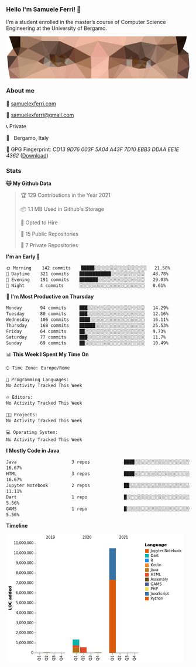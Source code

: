 ### Hello I'm Samuele Ferri! 👋

I'm a student enrolled in the master’s course of Computer Science Engineering at the University of Bergamo.

<p align='center'><img width=500 align='center' src="https://github.com/samuelexferri/samuelexferri/raw/master/images/eyes.png"></p>

### About me

:compass: [samuelexferri.com](https://www.samuelexferri.com)

:email: [samuelexferri@gmail.com](mailto:samuelexferri@gmail.com)

:telephone_receiver: Private

:round_pushpin:   Bergamo, Italy

:key: GPG Fingerprint: _CD13 9D76 003F 5A04 A43F 7D10 EBB3 DDAA EE1E 4362_ ([Download](https://samuelexferri.com/CD139D76003F5A04A43F7D10EBB3DDAAEE1E4362.asc))

### Stats

<!--START_SECTION:waka-->
**🐱 My Github Data** 

> 🏆 129 Contributions in the Year 2021
 > 
> 📦 1.1 MB Used in Github's Storage 
 > 
> 💼 Opted to Hire
 > 
> 📜 15 Public Repositories 
 > 
> 🔑 7 Private Repositories  
 > 
**I'm an Early 🐤** 

```text
🌞 Morning    142 commits    █████░░░░░░░░░░░░░░░░░░░░   21.58% 
🌆 Daytime    321 commits    ████████████░░░░░░░░░░░░░   48.78% 
🌃 Evening    191 commits    ███████░░░░░░░░░░░░░░░░░░   29.03% 
🌙 Night      4 commits      ░░░░░░░░░░░░░░░░░░░░░░░░░   0.61%

```
📅 **I'm Most Productive on Thursday** 

```text
Monday       94 commits     ███░░░░░░░░░░░░░░░░░░░░░░   14.29% 
Tuesday      80 commits     ███░░░░░░░░░░░░░░░░░░░░░░   12.16% 
Wednesday    106 commits    ████░░░░░░░░░░░░░░░░░░░░░   16.11% 
Thursday     168 commits    ██████░░░░░░░░░░░░░░░░░░░   25.53% 
Friday       64 commits     ██░░░░░░░░░░░░░░░░░░░░░░░   9.73% 
Saturday     77 commits     ███░░░░░░░░░░░░░░░░░░░░░░   11.7% 
Sunday       69 commits     ██░░░░░░░░░░░░░░░░░░░░░░░   10.49%

```


📊 **This Week I Spent My Time On** 

```text
⌚︎ Time Zone: Europe/Rome

💬 Programming Languages: 
No Activity Tracked This Week

🔥 Editors: 
No Activity Tracked This Week

🐱‍💻 Projects: 
No Activity Tracked This Week

💻 Operating System: 
No Activity Tracked This Week

```

**I Mostly Code in Java** 

```text
Java                     3 repos             ████░░░░░░░░░░░░░░░░░░░░░   16.67% 
HTML                     3 repos             ████░░░░░░░░░░░░░░░░░░░░░   16.67% 
Jupyter Notebook         2 repos             ██░░░░░░░░░░░░░░░░░░░░░░░   11.11% 
Dart                     1 repo              █░░░░░░░░░░░░░░░░░░░░░░░░   5.56% 
GAMS                     1 repo              █░░░░░░░░░░░░░░░░░░░░░░░░   5.56%

```


**Timeline**

![Chart not found](https://raw.githubusercontent.com/samuelexferri/samuelexferri/master/charts/bar_graph.png) 


<!--END_SECTION:waka-->
